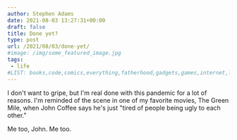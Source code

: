 ```yaml
---
author: Stephen Adams
date: 2021-08-03 13:27:31+00:00
draft: false
title: Done yet?
type: post
url: /2021/08/03/done-yet/
#image: /img/some_featured_image.jpg
tags:
 - life
#LIST: books,code,comics,everything,fatherhood,gadgets,games,internet,life,movies,music,nerd,podcasting,politics,random,science,tech,tv,video,work,writing
---
```


I don't want to gripe, but I'm real done with this pandemic for a lot of reasons. I'm reminded of the scene in one of my favorite movies, The Green Mile, when John Coffee says he's just "tired of people being ugly to each other."

Me too, John. Me too.